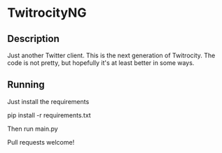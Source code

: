 # TwitrocityNG
## Description
Just another Twitter client. This is the next generation of Twitrocity. The code is not pretty, but hopefully it's at least better in some ways.
## Running
Just install the requirements

pip install -r requirements.txt

Then run main.py

Pull requests welcome!